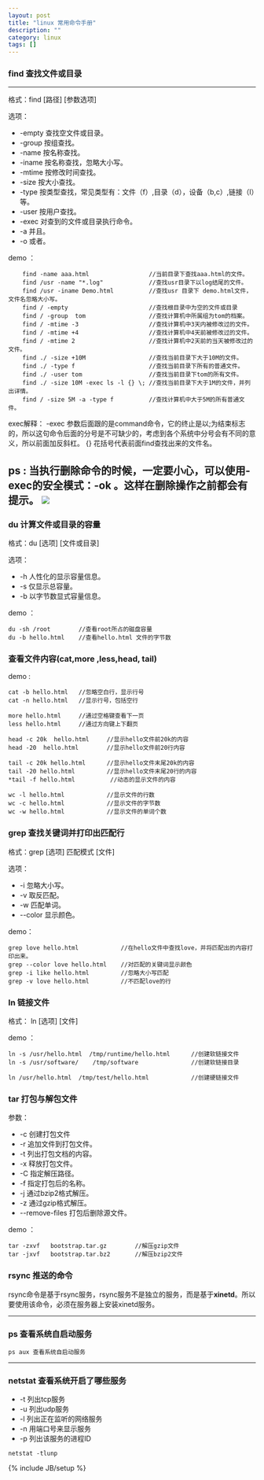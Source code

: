```yaml
---
layout: post
title: "linux 常用命令手册"
description: ""
category: linux
tags: []
---
```


### find 查找文件或目录

---

格式：find [路径] [参数选项] 

选项：

* -empty  查找空文件或目录。
* -group  按组查找。
* -name   按名称查找。
* -iname  按名称查找，忽略大小写。
* -mtime  按修改时间查找。
* -size   按大小查找。
* -type   按类型查找，常见类型有：文件（f）,目录（d），设备（b,c）,链接（l）等。
* -user   按用户查找。
* -exec   对查到的文件或目录执行命令。
* -a      并且。
* -o      或者。

demo ：

```
    find -name aaa.html                 //当前目录下查找aaa.html的文件。
    find /usr -name "*.log"             //查找usr目录下以log结尾的文件。
    find /usr -iname Demo.html          //查找usr 目录下 demo.html文件，文件名忽略大小写。
    find / -empty                       //查找根目录中为空的文件或目录
    find / -group  tom                  //查找计算机中所属组为tom的档案。
    find / -mtime -3                    //查找计算机中3天内被修改过的文件。
    find / -mtime +4                    //查找计算机中4天前被修改过的文件。
    find / -mtime 2                     //查找计算机中2天前的当天被修改过的文件。
    find ./ -size +10M                  //查找当前目录下大于10M的文件。
    find ./ -type f                     //查找当前目录下所有的普通文件。
    find ./ -user tom                   //查找当前目录下tom的所有文件。
    find ./ -size 10M -exec ls -l {} \; //查找当前目录下大于1M的文件，并列出详情。
    find / -size 5M -a -type f          //查找计算机中大于5M的所有普通文件。
```

exec解释：
-exec  参数后面跟的是command命令，它的终止是以;为结束标志的，所以这句命令后面的分号是不可缺少的，考虑到各个系统中分号会有不同的意义，所以前面加反斜杠。 {} 花括号代表前面find查找出来的文件名。 

ps : 当执行删除命令的时候，一定要小心，可以使用-exec的安全模式：-ok 。这样在删除操作之前都会有提示。
![](http://pic1.xcarimg.com/img/yongche/2016/0628/2016062810380315077.jpg) 
---

### du 计算文件或目录的容量

格式：du [选项] [文件或目录]

选项：

* -h 人性化的显示容量信息。
* -s 仅显示总容量。
* -b 以字节数显式容量信息。

demo ：

```
du -sh /root        //查看root所占的磁盘容量
du -b hello.html    //查看hello.html 文件的字节数
```

### 查看文件内容(cat,more ,less,head, tail)

demo :

```
cat -b hello.html   //忽略空白行，显示行号
cat -n hello.html   //显示行号，包括空行

more hello.html     //通过空格键查看下一页
less hello.html     //通过方向键上下翻页

head -c 20k  hello.html     //显示hello文件前20k的内容
head -20  hello.html        //显示hello文件前20行内容

tail -c 20k hello.html      //显示hello文件末尾20k的内容
tail -20 hello.html         //显示hello文件末尾20行的内容
*tail -f hello.html          //动态的显示文件的内容 

wc -l hello.html            //显示文件的行数
wc -c hello.html            //显示文件的字节数
wc -w hello.html            //显示文件的单词个数

```

### grep 查找关键词并打印出匹配行

格式：grep [选项] 匹配模式 [文件]

选项：

* -i 忽略大小写。
* -v 取反匹配。
* -w 匹配单词。
* --color 显示颜色。

demo：

```
grep love hello.html            //在hello文件中查找love，并将匹配出的内容打印出来。
grep --color love hello.html    //对匹配的关键词显示颜色
grep -i like hello.html         //忽略大小写匹配
grep -v love hello.html         //不匹配love的行

```

### ln 链接文件

格式： ln [选项] [文件]

demo ： 

```
ln -s /usr/hello.html  /tmp/runtime/hello.html      //创建软链接文件
ln -s /usr/software/    /tmp/software               //创建软链接目录

ln /usr/hello.html  /tmp/test/hello.html            //创建硬链接文件

```

### tar 打包与解包文件

参数：

* -c    创建打包文件
* -r    追加文件到打包文件。
* -t    列出打包文档的内容。
* -x    释放打包文件。
* -C    指定解压路径。
* -f    指定打包后的名称。
* -j    通过bzip2格式解压。
* -z    通过gzip格式解压。
* --remove-files    打包后删除源文件。

demo ：

```
tar -zxvf   bootstrap.tar.gz        //解压gzip文件
tar -jxvf   bootstrap.tar.bz2       //解压bzip2文件

```

### rsync 推送的命令

rsync命令是基于rsync服务，rsync服务不是独立的服务，而是基于**xinetd**。所以要使用该命令，必须在服务器上安装xinetd服务。

---

### ps 查看系统自启动服务

```
ps aux 查看系统自启动服务
```
---

### netstat 查看系统开启了哪些服务

* -t 列出tcp服务
* -u 列出udp服务
* -l 列出正在监听的网络服务
* -n 用端口号来显示服务
* -p 列出该服务的进程ID

```
netstat -tlunp   
```


{% include JB/setup %}




